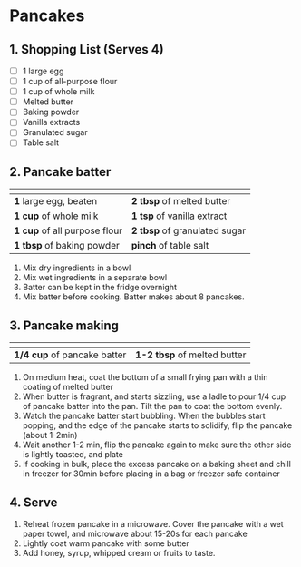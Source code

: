 # Pancakes

## 1. Shopping List (Serves 4)
- [ ] 1 large egg
- [ ] 1 cup of all-purpose flour
- [ ] 1 cup of whole milk
- [ ] Melted butter
- [ ] Baking powder
- [ ] Vanilla extracts
- [ ] Granulated sugar
- [ ] Table salt

## 2. Pancake batter
|<!-- -->|<!-- -->|
|---|---|
| **1** large egg, beaten | **2 tbsp** of melted butter|
| **1 cup** of whole milk| **1 tsp** of vanilla extract|
| **1 cup** of all purpose flour| **2 tbsp** of granulated sugar|
| **1 tbsp** of baking powder| **pinch** of table salt|

1. Mix dry ingredients in a bowl
2. Mix wet ingredients in a separate bowl
3. Batter can be kept in the fridge overnight
4. Mix batter before cooking. Batter makes about 8 pancakes.

## 3. Pancake making
|<!-- -->|<!-- -->|
|---|---|
|**1/4 cup** of pancake batter| **1-2 tbsp** of melted butter|

1. On medium heat, coat the bottom of a small frying pan with a thin coating of melted butter
2. When butter is fragrant, and starts sizzling, use a ladle to pour 1/4 cup of pancake batter into the pan. Tilt the pan to coat the bottom evenly.
3. Watch the pancake batter start bubbling. When the bubbles start popping, and the edge of the pancake starts to solidify, flip the pancake (about 1-2min)
4. Wait another 1-2 min, flip the pancake again to make sure the other side is lightly toasted, and plate
5. If cooking in bulk, place the excess pancake on a baking sheet and chill in freezer for 30min before placing in a bag or freezer safe container

## 4. Serve
1. Reheat frozen pancake in a microwave. Cover the pancake with a wet paper towel, and microwave about 15-20s for each pancake
2. Lightly coat warm pancake with some butter
3. Add honey, syrup, whipped cream or fruits to taste.
